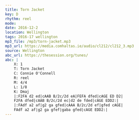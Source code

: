 ```yaml
---
title: Torn Jacket
key: D
rhythm: reel
mode: 
date: 2016-12-2
location: Wellington
tags: 2016-17 wellington 
mp3_file: /mp3/torn-jacket.mp3
mp3_url: https://media.comhaltas.ie/audio/cl212/cl212_3.mp3
source: Wellington
abc_url: https://thesession.org/tunes/
abc: |
    X: 1
    T: Torn Jacket
    C: Connie O'Connell
    R: reel
    M: 4/4
    L: 1/8
    K: Dmaj
    |:F2FA d2 ed|cAAB B/2c/2d eA|FEFA dfed|cAGE ED D2|
    F2FA dfed|cAAB B/2c/2d ec|d2 de fded|cAGE EDD2:|
    |:FAdf a2 af|g2 ga gfed|cAAA B/2c/2d ef|gfed cAGE|
    FAdf a2 af|g2 ga gfef|gaba gfed|cAGE EDD2:|
---
```

